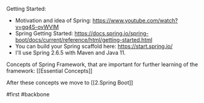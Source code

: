 Getting Started:
- Motivation and idea of Spring: https://www.youtube.com/watch?v=gq4S-ovWVlM
- Spring Getting Started: https://docs.spring.io/spring-boot/docs/current/reference/html/getting-started.html
- You can build your Spring scaffold here: https://start.spring.io/
- I'll use Spring 2.6.5 with Maven and Java 11.

Concepts of Spring Framework, that are important for further learning of the framework: [[Essential Concepts]]

After these concepts we move to [[2.Spring Boot]]

#first
#backbone